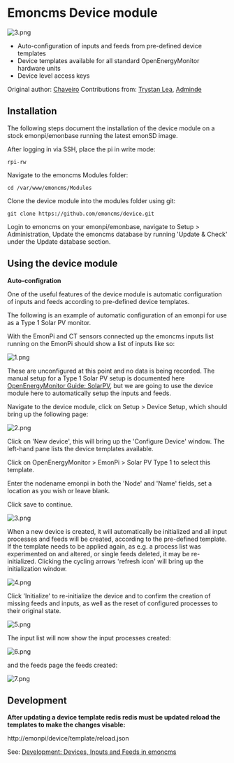 # Emoncms Device module

![3.png](files/3.png)

- Auto-configuration of inputs and feeds from pre-defined device templates
- Device templates available for all standard OpenEnergyMonitor hardware units
- Device level access keys

Original author: [Chaveiro](https://github.com/chaveiro/)
Contributions from: [Trystan Lea](http://github.com/trystanlea), [Adminde](https://github.com/adminde)

## Installation

The following steps document the installation of the device module on a stock emonpi/emonbase running the latest emonSD image.

After logging in via SSH, place the pi in write mode:

    rpi-rw
    
Navigate to the emoncms Modules folder:

    cd /var/www/emoncms/Modules
    
Clone the device module into the modules folder using git:

    git clone https://github.com/emoncms/device.git
    
Login to emoncms on your emonpi/emonbase, navigate to Setup > Administration, Update the emoncms database by running 'Update & Check' under the Update database section.

## Using the device module

**Auto-configration**

One of the useful features of the device module is automatic configuration of inputs and feeds according to pre-defined device templates.

The following is an example of automatic configuration of an emonpi for use as a Type 1 Solar PV monitor.

With the EmonPi and CT sensors connected up the emoncms inputs list running on the EmonPi should show a list of inputs like so:

![1.png](files/1.png)

These are unconfigured at this point and no data is being recorded. The manual setup for a Type 1 Solar PV setup is documented here [OpenEnergyMonitor Guide: SolarPV](https://guide.openenergymonitor.org/applications/solar-pv), but we are going to use the device module here to automatically setup the inputs and feeds.

Navigate to the device module, click on Setup > Device Setup, which should bring up the following page:

![2.png](files/2.png)

Click on 'New device', this will bring up the 'Configure Device' window. The left-hand pane lists the device templates available.

Click on OpenEnergyMonitor > EmonPi > Solar PV Type 1 to select this template.

Enter the nodename emonpi in both the 'Node' and 'Name' fields, set a location as you wish or leave blank.

Click save to continue.

![3.png](files/3.png)

When a new device is created, it will automatically be initialized and all input processes and feeds will be created, according to the pre-defined template. If the template needs to be applied again, as e.g. a process list was experimented on and altered, or single feeds deleted, it may be re-initialized. Clicking the cycling arrows 'refresh icon' will bring up the initialization window.

![4.png](files/4.png)

Click 'Initialize' to re-initialize the device and to confirm the creation of missing feeds and inputs, as well as the reset of configured processes to their original state.

![5.png](files/5.png)

The input list will now show the input processes created:

![6.png](files/6.png)

and the feeds page the feeds created:

![7.png](files/7.png)

## Development

**After updating a device template redis redis must be updated reload the templates to make the changes visable:**

http://emonpi/device/template/reload.json


See: [Development: Devices, Inputs and Feeds in emoncms](https://community.openenergymonitor.org/t/development-devices-inputs-and-feeds-in-emoncms/4281/17)

